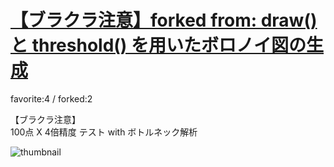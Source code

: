 # [【ブラクラ注意】forked from: draw() と threshold() を用いたボロノイ図の生成](http://fl.corge.net/c/yhnJ)

favorite:4 / forked:2

【ブラクラ注意】  
100点 X 4倍精度 テスト with ボトルネック解析

![thumbnail](./thumbnail.jpg)
